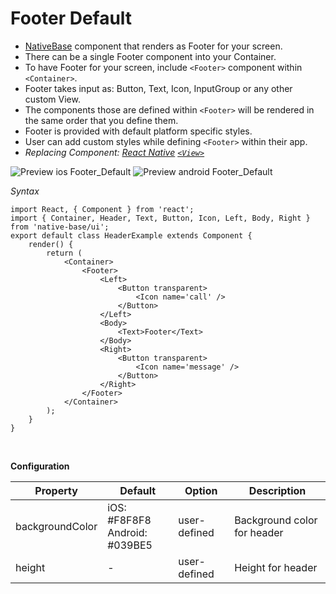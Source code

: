 # Footer Default
* [NativeBase](http://nativebase.io/) component that renders as Footer for your screen.
* There can be a single Footer component into your Container.
* To have Footer for your screen, include <code>&lt;Footer></code> component within <code>&lt;Container></code>.
* Footer takes input as: Button, Text, Icon, InputGroup or any other custom View.
* The components those are defined within <code>&lt;Footer></code> will be rendered in the same order that you define them.
* Footer is provided with default platform specific styles.
* User can add custom styles while defining <code>&lt;Footer></code> within their app.
* *Replacing Component:
  [React Native](https://facebook.github.io/react-native/)
  [<code>&lt;View></code>](https://facebook.github.io/react-native/docs/view.html)*

![Preview ios Footer_Default](../docs/assets/ios/components/footer.png)
![Preview android Footer_Default](../docs/assets/android/components/footer.png)

*Syntax*

<pre><code class="language-jsx">import React, { Component } from 'react';
import { Container, Header, Text, Button, Icon, Left, Body, Right } from 'native-base/ui';
export default class HeaderExample extends Component {
    render() {
        return (
            &lt;Container>
                &lt;Footer>
                    &lt;Left>
                        &lt;Button transparent>
                            &lt;Icon name='call' />
                        &lt;/Button>
                    &lt;/Left>
                    &lt;Body>
                        &lt;Text>Footer&lt;/Text>
                    &lt;/Body>
                    &lt;Right>
                        &lt;Button transparent>
                            &lt;Icon name='message' />
                        &lt;/Button>
                    &lt;/Right>
                &lt;/Footer>
            &lt;/Container>
        );
    }
}</code></pre><br />


**Configuration**<br />
    <table class = "table table-bordered">
        <thead>
            <tr>
                <th>Property</th>
                <th>Default</th>
                <th>Option</th>
                <th>Description</th>
            </tr>
        </thead>
        <tbody>
            <tr>
                <td>backgroundColor</td>
                <td>
                    iOS: #F8F8F8<br />
                    Android: #039BE5
                </td>
                <td>user-defined</td>
                <td>Background color for header</td>
            </tr>
            <tr>
                <td>height</td>
                <td> - </td>
                <td>user-defined</td>
                <td>Height for header</td>
            </tr>
        </tbody>
    </table><br />
